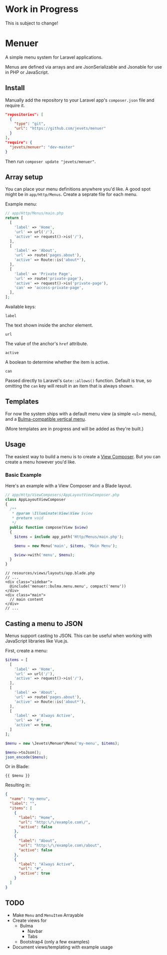 # Work in Progress

This is subject to change!

# Menuer

A simple menu system for Laravel applications.

Menus are defined via arrays and are JsonSerializable and Jsonable for use in PHP or JavaScript.

## Install

Manually add the repository to your Laravel app's `composer.json` file and require it.

```json
"repositories": [
  {
    "type": "git",
    "url": "https://github.com/jevets/menuer"
  }
],
"require": {
  "jevets/menuer": "dev-master"
}
```

Then run `composer update "jevets/menuer"`.

## Array setup

You can place your menu definitions anywhere you'd like. A good spot might be in `app/Http/Menus`. Create a seprate file for each menu.

Example menu:

```php
// app/Http/Menus/main.php
return [
  [
    'label' => 'Home',
    'url' => url('/'),
    'active' => request()->is('/'),
  ],
  [
    'label' => 'About',
    'url' => route('pages.about'),
    'active' => Route::is('about*'),
  ],
  [
    'label' => 'Private Page',
    'url' => route('private-page'),
    'active' => request()->is('private-page'),
    'can' => 'access-private-page',
  ],
];
```

Available keys:

`label`

The text shown inside the anchor element.

`url`

The value of the anchor's `href` attribute.

`active`

A boolean to determine whether the item is active.

`can`

Passed directly to Laravel's `Gate::allows()` function. Default is true, so omitting the `can` key will result in an item that is always shown.

## Templates

For now the system ships with a default menu view (a simple `<ul>` menu), and a [Bulma-compatible vertical menu](http://bulma.io/documentation/components/menu/).

(More templates are in progress and will be added as they're built.)

## Usage

The easiest way to build a menu is to create a [View Composer](https://laravel.com/docs/master/views#view-composers). But you can create a menu however you'd like.

### Basic Example

Here's an example with a View Composer and a Blade layout.

```php
// app/Http/ViewComposers/AppLayoutViewComposer.php
class AppLayoutViewComposer
{
  /**
   * @param \Illuminate\View\View $view
   * @return void
   */
  public function compose(View $view)
  {
    $items = include app_path('Http/Menus/main.php');

    $menu = new Menu('main', $items, 'Main Menu');

    $view->with('menu', $menu);
  }
}
```

```blade
// resources/views/layouts/app.blade.php
// ...
<div class="sidebar">
  @include('menuer::bulma.menu.menu', compact('menu'))
</div>
<div class="main">
  // main content
</div>
// ...
```

## Casting a menu to JSON

Menus support casting to JSON. This can be useful when working with JavaScript libraries like Vue.js.

First, create a menu:

```php
$items = [
  [
    'label' => 'Home',
    'url' => url('/'),
    'active' => request()->is('/'),
  ],
  [
    'label' => 'About',
    'url' => route('pages.about'),
    'active' => Route::is('about*'),
  ],
  [
    'label' => 'Always Active',
    'url' => '#',
    'active' => true,
  ]
];

$menu = new \Jevets\Menuer\Menu('my-menu', $items);

$menu->toJson();
json_encode($menu);
```

Or in Blade:

```blade
{{ $menu }}
```

Resulting in:

```json
{
  "name": "my-menu",
  "label": "",
  "items": [
    {
      "label": "Home",
      "url": "http:\/\/example.com\/",
      "active": false
    },
    {
      "label": "About",
      "url": "http:\/\/example.com\/about",
      "active": false
    },
    {
      "label": "Always Active",
      "url": "#",
      "active": true
    }
  ]
}
```

## TODO

- Make `Menu` and `MenuItem` Arrayable
- Create views for
  - Bulma
    - Navbar
    - Tabs
  - Bootstrap4 (only a few examples)
- Document views/templating with example usage
